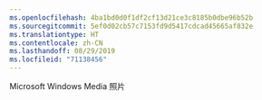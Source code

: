 ```yaml
---
ms.openlocfilehash: 4ba1bd0d0f1df2cf13d21ce3c8185b0dbe96b52b
ms.sourcegitcommit: 5ef0d02cb57c7153fd9d5417cdcad45665af832e
ms.translationtype: HT
ms.contentlocale: zh-CN
ms.lasthandoff: 08/29/2019
ms.locfileid: "71138456"
---
```

Microsoft Windows Media 照片